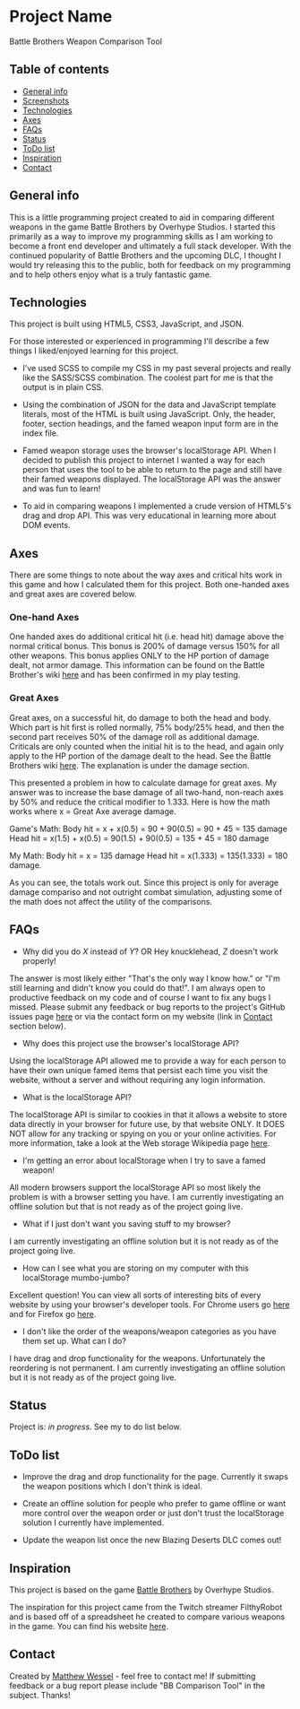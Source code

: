 # Project Name
Battle Brothers Weapon Comparison Tool

## Table of contents
* [General info](#general-info)
* [Screenshots](#screenshots)
* [Technologies](#technologies)
* [Axes](#axes)
* [FAQs](#faqs)
* [Status](#status)
* [ToDo list](#todo-list)
* [Inspiration](#inspiration)
* [Contact](#contact)

## General info
This is a little programming project created to aid in comparing different weapons in the game Battle Brothers by Overhype Studios. I started this primarily as a way to improve my programming skills as I am working to become a front end developer and ultimately a full stack developer. With the continued popularity of Battle Brothers and the upcoming DLC, I thought I would try releasing this to the public, both for feedback on my programming and to help others enjoy what is a truly fantastic game.

## Technologies
This project is built using HTML5, CSS3, JavaScript, and JSON.

For those interested or experienced in programming I'll describe a few things I liked/enjoyed learning for this project.

* I've used SCSS to compile my CSS in my past several projects and really like the SASS/SCSS combination. The coolest part for me is that the output is in plain CSS.

* Using the combination of JSON for the data and JavaScript template literals, most of the HTML is built using JavaScript. Only, the header, footer, section headings, and the famed weapon input form are in the index file.

* Famed weapon storage uses the browser's localStorage API. When I decided to publish this project to internet I wanted a way for each person that uses the tool to be able to return to the page and still have their famed weapons displayed. The localStorage API was the answer and was fun to learn!

* To aid in comparing weapons I implemented a crude version of HTML5's drag and drop API. This was very educational in learning more about DOM events.

## Axes

There are some things to note about the way axes and critical hits work in this game and how I calculated them for this project. Both one-handed axes and great axes are covered below.

### One-hand Axes

One handed axes do additional critical hit (i.e. head hit) damage above the normal critical bonus. This bonus is 200% of damage versus 150% for all other weapons. This bonus applies ONLY to the HP portion of damage dealt, not armor damage. This information can be found on the Battle Brother's wiki [here](https://battlebrothers.fandom.com/wiki/Axes) and has been confirmed in my play testing.

### Great Axes

Great axes, on a successful hit, do damage to both the head and body. Which part is hit first is rolled normally, 75% body/25% head, and then the second part receives 50% of the damage roll as additional damage. Criticals are only counted when the initial hit is to the head, and again only apply to the HP portion of the damage dealt to the head. See the Battle Brothers wiki [here](https://battlebrothers.fandom.com/wiki/Combat_Mechanics#.22Split_Man.22_damage_mechanics:). The explanation is under the damage section.

This presented a problem in how to calculate damage for great axes. My answer was to increase the base damage of all two-hand, non-reach axes by 50% and reduce the critical modifier to 1.333. Here is how the math works where x = Great Axe average damage.

Game's Math:
Body hit = x + x(0.5) = 90 + 90(0.5) = 90 + 45 = 135 damage
Head hit = x(1.5) + x(0.5) = 90(1.5) + 90(0.5) = 135 + 45 = 180 damage

My Math:
Body hit = x = 135 damage
Head hit = x(1.333) = 135(1.333) = 180 damage.

As you can see, the totals work out. Since this project is only for average damage compariso and not outright combat simulation, adjusting some of the math does not affect the utility of the comparisons.

## FAQs
* Why did you do _X_ instead of _Y_? OR Hey knucklehead, _Z_ doesn't work properly!

The answer is most likely either "That's the only way I know how." or "I'm still learning and didn't know you could do that!". I am always open to productive feedback on my code and of course I want to fix any bugs I missed. Please submit any feedback or bug reports to the project's GitHub issues page [here](https://github.com/nucmatt/bb_weapon_comparison_tool/issues) or via the contact form on my website (link in [Contact](#contact) section below).

* Why does this project use the browser's localStorage API?

Using the localStorage API allowed me to provide a way for each person to have their own unique famed items that persist each time you visit the website, without a server and without requiring any login information.

* What is the localStorage API?

The localStorage API is similar to cookies in that it allows a website to store data directly in your browser for future use, by that website ONLY. It DOES NOT allow for any tracking or spying on you or your online activities. For more information, take a look at the Web storage Wikipedia page [here](https://en.wikipedia.org/wiki/Web_storage).

* I'm getting an error about localStorage when I try to save a famed weapon!

All modern browsers support the localStorage API so most likely the problem is with a browser setting you have. I am currently investigating an offline solution but that is not ready as of the project going live.

* What if I just don't want you saving stuff to my browser?

I am currently investigating an offline solution but it is not ready as of the project going live. 

* How can I see what you are storing on my computer with this localStorage mumbo-jumbo?

Excellent question! You can view all sorts of interesting bits of every website by using your browser's developer tools. For Chrome users go [here](https://developers.google.com/web/tools/chrome-devtools/storage/localstorage) and for Firefox go [here](https://developer.mozilla.org/en-US/docs/Tools/Storage_Inspector).

* I don't like the order of the weapons/weapon categories as you have them set up. What can I do?

I have drag and drop functionality for the weapons. Unfortunately the reordering is not permanent. I am currently investigating an offline solution but it is not ready as of the project going live.

## Status
Project is: _in progress_.
See my to do list below.

## ToDo list
* Improve the drag and drop functionality for the page. Currently it swaps the weapon positions which I don't think is ideal.

* Create an offline solution for people who prefer to game offline or want more control over the weapon order or just don't trust the localStorage solution I currently have implemented.

* Update the weapon list once the new Blazing Deserts DLC comes out!

## Inspiration
This project is based on the game [Battle Brothers](http://battlebrothersgame.com/) by Overhype Studios.

The inspiration for this project came from the Twitch streamer FilthyRobot and is based off of a spreadsheet he created to compare various weapons in the game. You can find his website [here](https://www.filthyrobot.tv/).

## Contact
Created by [Matthew Wessel](https://matthew-a-wessel.dev/) - feel free to contact me! If submitting feedback or a bug report please include "BB Comparison Tool" in the subject. Thanks!
